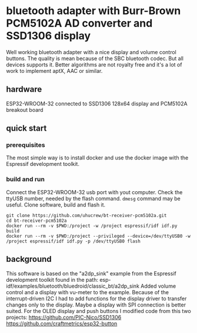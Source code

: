 # bluetooth adapter with Burr-Brown PCM5102A AD converter and SSD1306 display

Well working bluetooth adapter with a nice display and volume control buttons. The quality is mean because of the SBC bluetooth codec. But all devices supports it. Better algorithms are not royalty free and it's a lot of work to implement aptX, AAC or similar.

## hardware

ESP32-WROOM-32 connected to SSD1306 128x64 display and PCM5102A breakout board



## quick start

### prerequisites

The most simple way is to install docker and use the docker image with the Espressif development toolkit.

### build and run

Connect the ESP32-WROOM-32 usb port with yout computer. Check the ttyUSB number, needed by the flash command. ```dmesg``` command may be useful. Clone software, build and flash it.

```
git clone https://github.com/uhucrew/bt-receiver-pcm5102a.git
cd bt-receiver-pcm5102a
docker run --rm -v $PWD:/project -w /project espressif/idf idf.py build
docker run --rm -v $PWD:/project --privileged --device=/dev/ttyUSB0 -w /project espressif/idf idf.py -p /dev/ttyUSB0 flash
```


## background

This software is based on the "a2dp_sink" example from the Espressif development toolkit found in the path: esp-idf/examples/bluetooth/bluedroid/classic_bt/a2dp_sink
Added volume control and a display with vu-meter to the example. Because of the interrupt-driven I2C I had to add functions for the display driver to transfer changes only to the display. Maybe a display with SPI connection is better suited.
For the OLED display and push buttons I modified code from this two projects:
https://github.com/PIC-Nico/SSD1306
https://github.com/craftmetrics/esp32-button
